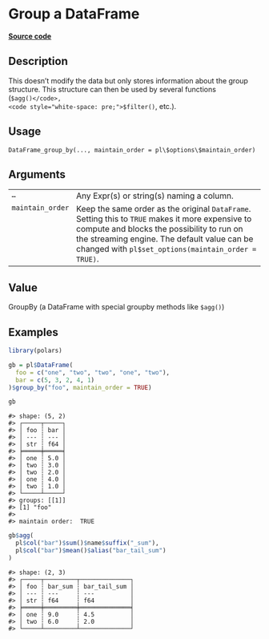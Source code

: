 
# Group a DataFrame

[**Source code**](https://github.com/pola-rs/r-polars/tree/0580dbe189881934960c63979bf59fc3448a21dc/R/dataframe__frame.R#L833)

## Description

This doesn’t modify the data but only stores information about the group
structure. This structure can then be used by several functions
(<code style="white-space: pre;">$agg()</code>,
<code style="white-space: pre;">$filter()</code>, etc.).

## Usage

<pre><code class='language-R'>DataFrame_group_by(..., maintain_order = pl\$options\$maintain_order)
</code></pre>

## Arguments

<table>
<tr>
<td style="white-space: nowrap; font-family: monospace; vertical-align: top">
<code id="DataFrame_group_by_:_...">…</code>
</td>
<td>
Any Expr(s) or string(s) naming a column.
</td>
</tr>
<tr>
<td style="white-space: nowrap; font-family: monospace; vertical-align: top">
<code id="DataFrame_group_by_:_maintain_order">maintain_order</code>
</td>
<td>
Keep the same order as the original <code>DataFrame</code>. Setting this
to <code>TRUE</code> makes it more expensive to compute and blocks the
possibility to run on the streaming engine. The default value can be
changed with <code>pl$set_options(maintain_order = TRUE)</code>.
</td>
</tr>
</table>

## Value

GroupBy (a DataFrame with special groupby methods like
<code style="white-space: pre;">$agg()</code>)

## Examples

``` r
library(polars)

gb = pl$DataFrame(
  foo = c("one", "two", "two", "one", "two"),
  bar = c(5, 3, 2, 4, 1)
)$group_by("foo", maintain_order = TRUE)

gb
```

    #> shape: (5, 2)
    #> ┌─────┬─────┐
    #> │ foo ┆ bar │
    #> │ --- ┆ --- │
    #> │ str ┆ f64 │
    #> ╞═════╪═════╡
    #> │ one ┆ 5.0 │
    #> │ two ┆ 3.0 │
    #> │ two ┆ 2.0 │
    #> │ one ┆ 4.0 │
    #> │ two ┆ 1.0 │
    #> └─────┴─────┘
    #> groups: [[1]]
    #> [1] "foo"
    #> 
    #> maintain order:  TRUE

``` r
gb$agg(
  pl$col("bar")$sum()$name$suffix("_sum"),
  pl$col("bar")$mean()$alias("bar_tail_sum")
)
```

    #> shape: (2, 3)
    #> ┌─────┬─────────┬──────────────┐
    #> │ foo ┆ bar_sum ┆ bar_tail_sum │
    #> │ --- ┆ ---     ┆ ---          │
    #> │ str ┆ f64     ┆ f64          │
    #> ╞═════╪═════════╪══════════════╡
    #> │ one ┆ 9.0     ┆ 4.5          │
    #> │ two ┆ 6.0     ┆ 2.0          │
    #> └─────┴─────────┴──────────────┘
